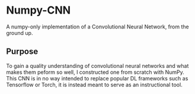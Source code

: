 # Numpy-CNN
A numpy-only implementation of a Convolutional Neural Network, from the ground up.


## Purpose

To gain a quality understanding of convolutional neural networks and what makes them peform so well, I constructed one from scratch with NumPy. This CNN is in no way intended to replace popular DL frameworks such as Tensorflow or Torch, it is instead meant to serve as an instructional tool.
